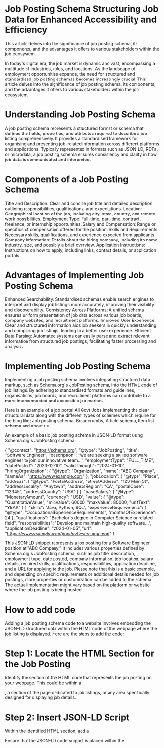 # Job Posting Schema Structuring Job Data for Enhanced Accessibility and Efficiency
This article delves into the significance of job posting schema, its components, and the advantages it offers to various stakeholders within the job ecosystem.

In today's digital era, the job market is dynamic and vast, encompassing a multitude of industries, roles, and locations. As the landscape of employment opportunities expands, the need for structured and standardised job posting schemas becomes increasingly crucial. This article delves into the significance of job posting schema, its components, and the advantages it offers to various stakeholders within the job ecosystem.

# Understanding Job Posting Schema
A job posting schema represents a structured format or schema that defines the fields, properties, and attributes required to describe a job listing comprehensively. It provides a standardised framework for organising and presenting job-related information across different platforms and applications. Typically represented in formats such as JSON-LD, RDFa, or microdata, a job posting schema ensures consistency and clarity in how job data is communicated and interpreted.

# Components of a Job Posting Schema
Title and Description: Clear and concise job title and detailed description outlining responsibilities, qualifications, and expectations.
Location: Geographical location of the job, including city, state, country, and remote work possibilities.
Employment Type: Full-time, part-time, contract, freelance, or internship opportunities.
Salary and Compensation: Range or specifics of compensation offered for the position.
Skills and Requirements: Necessary skills, qualifications, and experience expected from applicants.
Company Information: Details about the hiring company, including its name, industry, size, and possibly a brief overview.
Application Instructions: Instructions on how to apply, including links, contact details, or application portals.

# Advantages of Implementing Job Posting Schema
Enhanced Searchability: Standardised schemas enable search engines to interpret and display job listings more accurately, improving their visibility and discoverability.
Consistency Across Platforms: A unified schema ensures uniform presentation of job data across various job boards, company websites, and recruitment platforms.
Improved User Experience: Clear and structured information aids job seekers in quickly understanding and comparing job listings, leading to a better user experience.
Efficient Data Parsing: Automated systems can easily parse and extract relevant information from structured job postings, facilitating faster processing and analysis.

# Implementing Job Posting Schema
Implementing a job posting schema involves integrating structured data markup, such as Schema.org's JobPosting schema, into the HTML code of job listings. By adhering to standardised formats and guidelines, organisations, job boards, and recruitment platforms can contribute to a more interconnected and accessible job market.

Here is an example of a job portal All Govt Jobs implementing the clear structural data along with the different types of schemes which require for the blog like; Job posting schema, Breadcrumbs, Article schema, Item list schema and about us

An example of a basic job posting schema in JSON-LD format using Schema.org's JobPosting schema:

{
  "@context": "https://schema.org",
  "@type": "JobPosting",
  "title": "Software Engineer",
  "description": "We are seeking a skilled software engineer to join our innovative team...",
  "employmentType": "FULL_TIME",
  "datePosted": "2023-12-10",
  "validThrough": "2024-01-10",
  "hiringOrganization": {
    "@type": "Organization",
    "name": "ABC Company",
    "sameAs": "https://www.example.com"
  },
  "jobLocation": {
    "@type": "Place",
    "address": {
      "@type": "PostalAddress",
      "streetAddress": "123 Main St",
      "addressLocality": "Anytown",
      "addressRegion": "CA",
      "postalCode": "12345",
      "addressCountry": "USA"
    }
  },
  "baseSalary": {
    "@type": "MonetaryAmount",
    "currency": "USD",
    "value": {
      "@type": "QuantitativeValue",
      "minValue": 60000,
      "maxValue": 80000,
      "unitText": "YEAR"
    }
  },
  "skills": "Java, Python, SQL",
  "experienceRequirements": {
    "@type": "OccupationalExperienceRequirements",
    "monthsOfExperience": 24
  },
  "qualifications": "Bachelor's degree in Computer Science or related field",
  "responsibilities": "Develop and maintain high-quality software...",
  "applicationDeadline": "2024-01-05",
  "url": "https://www.example.com/jobs/software-engineer"
}


This JSON-LD snippet represents a job posting for a Software Engineer position at "ABC Company." It includes various properties defined by Schema.org's JobPosting schema, such as job title, description, employment type, date posted, company information, job location, salary details, required skills, qualifications, responsibilities, application deadline, and a URL for applying to the job.
Please note that this is a basic example, and depending on specific requirements or additional details needed for job postings, more properties or customization can be added to the schema. The actual implementation might vary based on the platform or website where the job posting is being hosted.

# How to add code 

Adding a job posting schema code to a website involves embedding the JSON-LD structured data within the HTML code of the webpage where the job listing is displayed. Here are the steps to add the code:
# Step 1: Locate the HTML Section for the Job Posting
Identify the section of the HTML code that represents the job posting on your webpage. This could be within a <div>, a section of the page dedicated to job listings, or any area specifically designed for displaying job details.
# Step 2: Insert JSON-LD Script
Within the identified HTML section, add a <script> tag containing the JSON-LD structured data. For example:

<div class="job-posting">
  <!-- Other job posting details and content -->

  <script type="application/ld+json">
    {
      "@context": "https://schema.org",
      "@type": "JobPosting",
      "title": "Software Engineer",
      "description": "We are seeking a skilled software engineer to join our innovative team...",
      // ... (insert the entire JSON-LD snippet here)
    }
  </script>
</div>

Ensure that the JSON-LD code snippet is placed within the <script> tag and that it accurately represents the job details.
# Step 3: Validate the Markup
After adding the JSON-LD script, it's essential to validate the structured data to ensure it complies with Schema.org standards. Use Google's Structured Data Testing Tool (https://search.google.com/structured-data/testing-tool/) or other similar tools to check for any errors or warnings in the markup.
# Step 4: Test and Monitor
Once the structured data is added and validated, test the webpage (https://validator.schema.org/ )to ensure the job posting schema is properly displayed and recognized by search engines or other applications. Monitor the search engine results to verify if the job details are being presented correctly.
# Note:
Modify the JSON-LD snippet with actual job details such as title, description, company information, salary, location, etc.
Ensure that the JSON-LD script is placed within the HTML structure of the webpage and that it accurately represents the job posting.

Source: [The Tech Show Blog](https://www.yourtechshow.com/2024/01/job-posting-schema-structuring-job-data.html), Posted by Rohit Gatla
